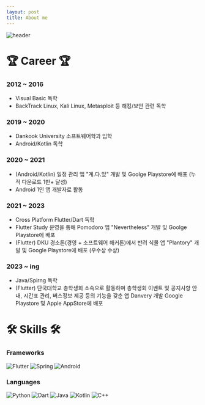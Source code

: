 ```yaml
---
layout: post
title: About me
---
```


![header](https://capsule-render.vercel.app/api?type=waving&fontAlignY=30&descAlignY=50&text=Choco%20Jaem&height=300&color=404040&fontColor=ffffff)

# 🏆 Career 🏆

### 2012 ~ 2016
- Visual Basic 독학
- BackTrack Linux, Kali Linux, Metasploit 등 해킹/보안 관련 독학

### 2019 ~ 2020
- Dankook University 소프트웨어학과 입학
- Android/Kotlin 독학

### 2020 ~ 2021
- (Android/Kotlin) 일정 관리 앱 "계.다.있" 개발 및 Goolge Playstore에 배포 (누적 다운로드 1만+ 달성)
- Android 1인 앱 개발자로 활동

### 2021 ~ 2023
- Cross Platform Flutter/Dart 독학
- Flutter Study 운영을 통해 Pomodoro 앱 "Nevertheless" 개발 및 Goolge Playstore에 배포
- (Flutter) DKU 경소톤(경영 + 소프트웨어 해커톤)에서 반려 식물 앱 "Plantory" 개발 및 Google Playstore에 배포 (우수상 수상)

### 2023 ~ ing
- Java/Spirng 독학
- (Flutter) 단국대학교 총학생회 소속으로 활동하며 총학생회 이벤트 및 공지사항 안내, 시간표 관리, 버스정보 제공 등의 기능을 갖춘 앱 Danvery 개발 Google Playstore 및 Apple AppStore에 배포

# 🛠 Skills 🛠

### Frameworks
![Flutter](https://img.shields.io/badge/Flutter-007ACC.svg?&style=for-the-badge&logo=Flutter&logoColor=white)
![Spring](https://img.shields.io/badge/Spring-6DB33F.svg?&style=for-the-badge&logo=Spring&logoColor=white)
![Android](https://img.shields.io/badge/Android-49C964.svg?&style=for-the-badge&logo=Android&logoColor=white)

### Languages
![Python](https://img.shields.io/badge/Python-F0E150.svg?&style=for-the-badge&logo=Python&logoColor=white)
![Dart](https://img.shields.io/badge/Dart-00337C.svg?&style=for-the-badge&logo=Dart&logoColor=white)
![Java](https://img.shields.io/badge/Java-F09C3E.svg?&style=for-the-badge&logo=Java&logoColor=white)
![Kotlin](https://img.shields.io/badge/Kotlin-FF7B54.svg?&style=for-the-badge&logo=Kotlin&logoColor=white)
![C++](https://img.shields.io/badge/c++-00599C.svg?style=for-the-badge&logo=c%2B%2B&logoColor=white)
